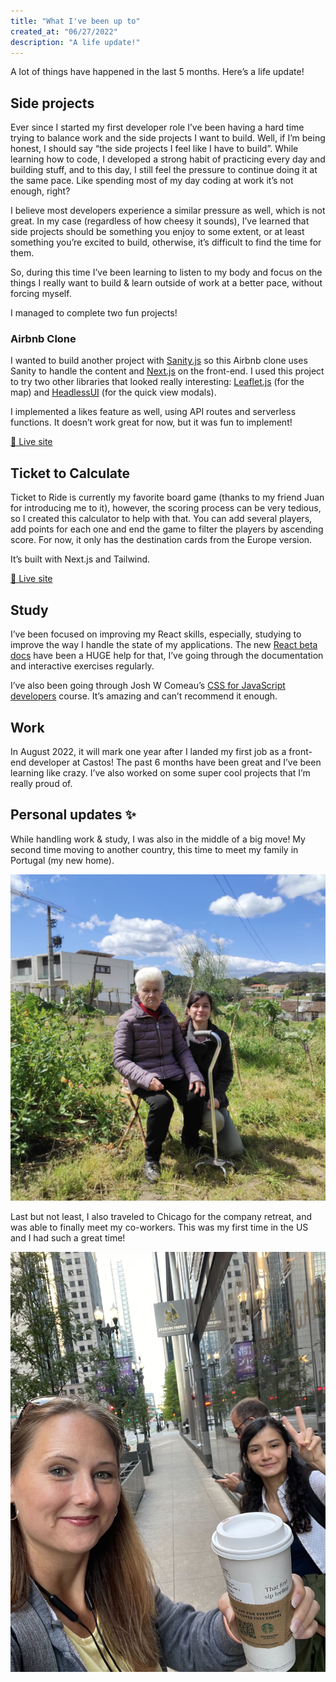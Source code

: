 ```yaml
---
title: "What I've been up to"
created_at: "06/27/2022"
description: "A life update!"
---
```


A lot of things have happened in the last 5 months. Here’s a life update!

## Side projects

Ever since I started my first developer role I’ve been having a hard time trying to balance work and the side projects I want to build. Well, if I’m being honest, I should say “the side projects I feel like I have to build”. While learning how to code, I developed a strong habit of practicing every day and building stuff, and to this day, I still feel the pressure to continue doing it at the same pace. Like spending most of my day coding at work it’s not enough, right?

I believe most developers experience a similar pressure as well, which is not great. In my case (regardless of how cheesy it sounds), I’ve learned that side projects should be something you enjoy to some extent, or at least something you’re excited to build, otherwise, it’s difficult to find the time for them.

So, during this time I’ve been learning to listen to my body and focus on the things I really want to build & learn outside of work at a better pace, without forcing myself.

I managed to complete two fun projects!

### Airbnb Clone

I wanted to build another project with [Sanity.js](https://www.sanity.io/) so this Airbnb clone uses Sanity to handle the content and [Next.js](https://nextjs.org/) on the front-end. I used this project to try two other libraries that looked really interesting: [Leaflet.js](https://leafletjs.com/) (for the map) and [HeadlessUI](https://headlessui.dev/) (for the quick view modals).

I implemented a likes feature as well, using API routes and serverless functions. It doesn’t work great for now, but it was fun to implement!

[🔗 Live site](https://airbnbclone-maru.vercel.app/)

## Ticket to Calculate

Ticket to Ride is currently my favorite board game (thanks to my friend Juan for introducing me to it), however, the scoring process can be very tedious, so I created this calculator to help with that. You can add several players, add points for each one and end the game to filter the players by ascending score. For now, it only has the destination cards from the Europe version.

It’s built with Next.js and Tailwind.

[🔗 Live site](https://tickettocalculate.com)

## Study

I’ve been focused on improving my React skills, especially, studying to improve the way I handle the state of my applications. The new [React beta docs](https://beta.reactjs.org/) have been a HUGE help for that, I’ve going through the documentation and interactive exercises regularly.

I’ve also been going through Josh W Comeau’s [CSS for JavaScript developers](https://css-for-js.dev/) course. It’s amazing and can’t recommend it enough.

## Work

In August 2022, it will mark one year after I landed my first job as a front-end developer at Castos! The past 6 months have been great and I’ve been learning like crazy. I’ve also worked on some super cool projects that I’m really proud of.

## Personal updates ✨

While handling work & study, I was also in the middle of a big move! My second time moving to another country, this time to meet my family in Portugal (my new home).

![Maru sitting with her grandma in a big garden](../../images/journal/what-i-ve-been-up-to.png)

Last but not least, I also traveled to Chicago for the company retreat, and was able to finally meet my co-workers. This was my first time in the US and I had such a great time!

![Maru smiling with a friend](../../images/journal/what-i-ve-been-up-to-2.jpg)

